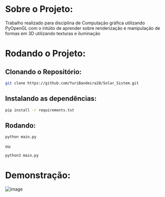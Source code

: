 # Sobre o Projeto:

Trabalho realizado para disciplina de Computação gráfica utilizando PyOpenGL com o intúito de aprender sobre renderização e manipulação de formas em 3D utilizando texturas e iluminação

# Rodando o Projeto:
## Clonando o Repositório:
```bash
git clone https://github.com/YuriBandeira28/Solar_Sistem.git
```
## Instalando as dependências:
```bash
pip install -r requirements.txt
```
## Rodando:
```bash
python main.py
```
ou
```bash
python3 main.py
```

# Demonstração:
![image](https://github.com/YuriBandeira28/Solar_Sistem/assets/97187847/9258227b-7b73-46f6-80fb-dc740f938a5b)
